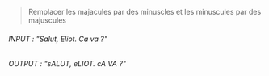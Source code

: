 > Remplacer les majacules par des minuscles et les minuscules par des majuscules

###### INPUT : "Salut, Eliot. Ca va ?"
###### OUTPUT : "sALUT, eLIOT. cA VA ?"